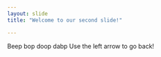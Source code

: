 ```yaml
---
layout: slide
title: "Welcome to our second slide!"

---
```


Beep bop doop dabp
Use the left arrow to go back!
